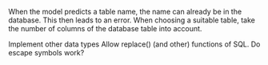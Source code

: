 When the model predicts a table name, the name can already be in the database. This then leads to an error.
When choosing a suitable table, take the number of columns of the database table into account.

Implement other data types
Allow replace() (and other) functions of SQL.
Do escape symbols work?

